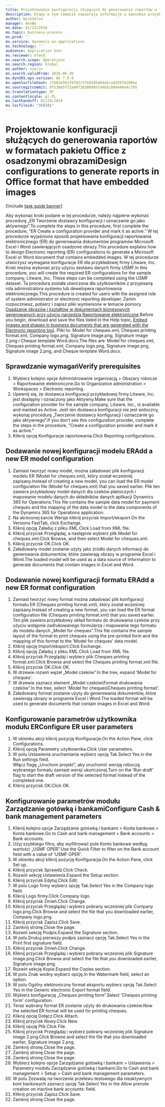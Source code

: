 ```yaml
---
title: Projektowanie konfiguracji służących do generowania raportów w formatach pakietu Office z osadzonymi obrazami
description: Etapy w tym temacie zawierają informacje o sposobie projektowania konfiguracji raportowania elektronicznego (ER) do generowania dokumentów elektronicznych w formatach pakietu Microsoft Office (Excel i Word) zawierających osadzone obrazy.
author: NickSelin
manager: AnnBe
ms.date: 01/23/2018
ms.topic: business-process
ms.prod: ''
ms.service: dynamics-ax-applications
ms.technology: ''
audience: Application User
ms.reviewer: kfend
ms.search.scope: Operations
ms.search.region: Global
ms.author: nselin
ms.search.validFrom: 2016-06-30
ms.dyn365.ops.version: AX 7.0.0
ms.openlocfilehash: 1fb02e561f6792c57b924ba64a5ca3d3974289ee
ms.sourcegitcommit: 0f530e5f72a40f383868957a6b5cb0e446e4c795
ms.translationtype: HT
ms.contentlocale: pl-PL
ms.lasthandoff: 01/29/2019
ms.locfileid: "358101"
---
```

# <a name="design-configurations-to-generate-reports-in-office-format-that-have-embedded-images"></a><span data-ttu-id="0f397-103">Projektowanie konfiguracji służących do generowania raportów w formatach pakietu Office z osadzonymi obrazami</span><span class="sxs-lookup"><span data-stu-id="0f397-103">Design configurations to generate reports in Office format that have embedded images</span></span>

[!include [task guide banner](../../includes/task-guide-banner.md)]

<span data-ttu-id="0f397-104">Aby wykonać kroki podane w tej procedurze, należy najpierw wykonać procedurę „ER Tworzenie dostawcy konfiguracji i oznaczanie go jako aktywnego”.</span><span class="sxs-lookup"><span data-stu-id="0f397-104">To complete the steps in this procedure, first complete the procedure, “ER Create a configuration provider and mark it as active.”</span></span> <span data-ttu-id="0f397-105">W tej procedurze wyjaśniono sposób projektowania konfiguracji raportowania elektronicznego (ER) do generowania dokumentów programów Microsoft Excel i Word zawierających osadzone obrazy.</span><span class="sxs-lookup"><span data-stu-id="0f397-105">This procedure explains how to design Electronic reporting (ER) configurations to generate a Microsoft Excel or Word document that contains embedded images.</span></span> <span data-ttu-id="0f397-106">W tej procedurze utworzysz wymagane konfiguracje ER dla przykładowej firmy Litware, Inc. Kroki można wykonać przy użyciu zestawu danych firmy USMF.</span><span class="sxs-lookup"><span data-stu-id="0f397-106">In this procedure, you will create the required ER configurations for the sample company, Litware, Inc. These steps can be completed using the USMF dataset.</span></span> <span data-ttu-id="0f397-107">Ta procedura została utworzona dla użytkowników z przypisaną rola administratora systemu lub dewelopera raportowania elektronicznego.</span><span class="sxs-lookup"><span data-stu-id="0f397-107">This procedure is created for users with the assigned role of system administrator or electronic reporting developer.</span></span> <span data-ttu-id="0f397-108">Zanim rozpoczniesz, pobierz i zapisz pliki wymienione w temacie pomocy [Osadzanie obrazów i kształtów w dokumentach biznesowych generowanych przy użyciu narzędzia Raportowanie elektroniczne](../electronic-reporting-embed-images-shapes.md).</span><span class="sxs-lookup"><span data-stu-id="0f397-108">Before you begin, download and save the files listed in the Help topic, [Embed images and shapes in business documents that are generated with the Electronic reporting tool](../electronic-reporting-embed-images-shapes.md).</span></span> <span data-ttu-id="0f397-109">Pliki to: Model for cheques.xml, Cheques printing format.xml, Company logo.png, Signature image.png, Signature image 2.png i Cheque template Word.docx.</span><span class="sxs-lookup"><span data-stu-id="0f397-109">The files are: Model for cheques.xml, Cheques printing format.xml, Company logo.png, Signature image.png, Signature image 2.png, and Cheque template Word.docx.</span></span>

## <a name="verify-prerequisites"></a><span data-ttu-id="0f397-110">Sprawdzanie wymagań</span><span class="sxs-lookup"><span data-stu-id="0f397-110">Verify prerequisites</span></span>  
 1. <span data-ttu-id="0f397-111">Wybierz kolejno opcje Administrowanie organizacją > Obszary robocze > Raportowanie elektroniczne.</span><span class="sxs-lookup"><span data-stu-id="0f397-111">Go to Organization administration > Workspaces > Electronic reporting.</span></span>  
 2. <span data-ttu-id="0f397-112">Upewnij się, że dostawca konfiguracji przykładowej firmy Litware, Inc. jest dostępny i oznaczony jako Aktywny.</span><span class="sxs-lookup"><span data-stu-id="0f397-112">Make sure that the configuration provider for the sample company, Litware, Inc., is available and marked as Active.</span></span> <span data-ttu-id="0f397-113">Jeśli ten dostawca konfiguracji nie jest widoczny, wykonaj procedurę „Tworzenie dostawcy konfiguracji i oznaczanie go jako aktywnego”.</span><span class="sxs-lookup"><span data-stu-id="0f397-113">If you don’t see this configuration provider, complete the steps in the procedure, “Create a configuration provider and mark it as active.”</span></span>   
 3. <span data-ttu-id="0f397-114">Kliknij opcję Konfiguracje raportowania.</span><span class="sxs-lookup"><span data-stu-id="0f397-114">Click Reporting configurations.</span></span>  
 
## <a name="add-a-new-er-model-configuration"></a><span data-ttu-id="0f397-115">Dodawanie nowej konfiguracji modelu ER</span><span class="sxs-lookup"><span data-stu-id="0f397-115">Add a new ER model configuration</span></span>  
 1. <span data-ttu-id="0f397-116">Zamiast tworzyć nowy model, można załadować plik konfiguracji modelu ER (Model for cheques.xml), który został wcześniej zapisany.</span><span class="sxs-lookup"><span data-stu-id="0f397-116">Instead of creating a new model, you can load the ER model configuration file (Model for cheques.xml) that you saved earlier.</span></span> <span data-ttu-id="0f397-117">Plik ten zawiera przykładowy model danych dla czeków płatniczych i mapowanie modelu danych do składników danych aplikacji Dynamics 365 for Operations.</span><span class="sxs-lookup"><span data-stu-id="0f397-117">This file contains the sample data model for payment cheques and the mapping of the data model to the data components of the Dynamics 365 for Operations application.</span></span>   
 2. <span data-ttu-id="0f397-118">Na skróconej karcie Wersje kliknij przycisk Import/eksport.</span><span class="sxs-lookup"><span data-stu-id="0f397-118">On the Versions FastTab, click Exchange.</span></span>   
 3. <span data-ttu-id="0f397-119">Kliknij opcję Załaduj z pliku XML.</span><span class="sxs-lookup"><span data-stu-id="0f397-119">Click Load from XML file.</span></span>  
 4. <span data-ttu-id="0f397-120">Kliknij przycisk Przeglądaj, a następnie wybierz plik Model for cheques.xml.</span><span class="sxs-lookup"><span data-stu-id="0f397-120">Click Browse, and then select Model for cheques.xml.</span></span>   
 5. <span data-ttu-id="0f397-121">Kliknij przycisk OK.</span><span class="sxs-lookup"><span data-stu-id="0f397-121">Click OK.</span></span>  
 6. <span data-ttu-id="0f397-122">Załadowany model zostanie użyty jako źródło danych informacji do generowania dokumentów, które zawierają obrazy w programie Excel i Word.</span><span class="sxs-lookup"><span data-stu-id="0f397-122">The loaded model will be used as a data source of information to generate documents that contain images in Excel and Word.</span></span>  

## <a name="add-a-new-er-format-configuration"></a><span data-ttu-id="0f397-123">Dodawanie nowej konfiguracji formatu ER</span><span class="sxs-lookup"><span data-stu-id="0f397-123">Add a new ER format configuration</span></span>  
 1. <span data-ttu-id="0f397-124">Zamiast tworzyć nowy format można załadować plik konfiguracji formatu ER (Cheques printing format.xml), który został wcześniej zapisany.</span><span class="sxs-lookup"><span data-stu-id="0f397-124">Instead of creating a new format, you can load the ER format configuration file (Cheques printing format.xml) that you saved earlier.</span></span> <span data-ttu-id="0f397-125">Ten plik zawiera przykładowy układ formatu do drukowania czeków przy użyciu wstępnie zadrukowanego formularza i mapowanie tego formatu do modelu danych „Model for cheques”.</span><span class="sxs-lookup"><span data-stu-id="0f397-125">This file contains the sample layout of the format to print cheques using the pre-printed form and the mapping of this format to the ‘Model for cheques’ data model.</span></span>   
 2. <span data-ttu-id="0f397-126">Kliknij opcję Import/eksport.</span><span class="sxs-lookup"><span data-stu-id="0f397-126">Click Exchange.</span></span>  
 3. <span data-ttu-id="0f397-127">Kliknij opcję Załaduj z pliku XML.</span><span class="sxs-lookup"><span data-stu-id="0f397-127">Click Load from XML file.</span></span>  
 4. <span data-ttu-id="0f397-128">Kliknij przycisk Przeglądaj i wybierz plik Cheques printing format.xml.</span><span class="sxs-lookup"><span data-stu-id="0f397-128">Click Browse and select the Cheques printing format.xml file.</span></span>   
 5. <span data-ttu-id="0f397-129">Kliknij przycisk OK.</span><span class="sxs-lookup"><span data-stu-id="0f397-129">Click OK.</span></span>  
 6. <span data-ttu-id="0f397-130">W drzewie rozwiń węzeł „Model czeków”.</span><span class="sxs-lookup"><span data-stu-id="0f397-130">In the tree, expand 'Model for cheques'.</span></span>  
 7. <span data-ttu-id="0f397-131">W drzewie zaznacz element „Model czeków\Format drukowania czeków”.</span><span class="sxs-lookup"><span data-stu-id="0f397-131">In the tree, select 'Model for cheques\Cheques printing format'.</span></span>  
 8. <span data-ttu-id="0f397-132">Załadowany format zostanie użyty do generowania dokumentów, które zawierają obrazy w programie Excel i Word.</span><span class="sxs-lookup"><span data-stu-id="0f397-132">The loaded format will be used to generate documents that contain images in Excel and Word.</span></span>   

## <a name="configure-er-user-parameters"></a><span data-ttu-id="0f397-133">Konfigurowanie parametrów użytkownika modułu ER</span><span class="sxs-lookup"><span data-stu-id="0f397-133">Configure ER user parameters</span></span>  
 1. <span data-ttu-id="0f397-134">W okienku akcji kliknij pozycję Konfiguracje.</span><span class="sxs-lookup"><span data-stu-id="0f397-134">On the Action Pane, click Configurations.</span></span>  
 2. <span data-ttu-id="0f397-135">Kliknij opcję Parametry użytkownika.</span><span class="sxs-lookup"><span data-stu-id="0f397-135">Click User parameters.</span></span>  
 3. <span data-ttu-id="0f397-136">W polu Ustawienia uruchamiania wybierz opcję Tak.</span><span class="sxs-lookup"><span data-stu-id="0f397-136">Select Yes in the Run settings field.</span></span>  
  <span data-ttu-id="0f397-137">Włącz flagę „Uruchom projekt”, aby uruchomić wersję roboczą wybranego formatu zamiast wersji ukończonej.</span><span class="sxs-lookup"><span data-stu-id="0f397-137">Turn on the ‘Run draft’ flag to start the draft version of the selected format instead of the completed one.</span></span>  
 4. <span data-ttu-id="0f397-138">Kliknij przycisk OK.</span><span class="sxs-lookup"><span data-stu-id="0f397-138">Click OK.</span></span>  

## <a name="configure-cash--bank-management-parameters"></a><span data-ttu-id="0f397-139">Konfigurowanie parametrów modułu Zarządzanie gotówką i bankami</span><span class="sxs-lookup"><span data-stu-id="0f397-139">Configure Cash & bank management parameters</span></span>  
 1. <span data-ttu-id="0f397-140">Kliknij kolejno opcje Zarządzanie gotówką i bankami > Konta bankowe > Konta bankowe.</span><span class="sxs-lookup"><span data-stu-id="0f397-140">Go to Cash and bank management > Bank accounts > Bank accounts.</span></span>  
 2. <span data-ttu-id="0f397-141">Użyj szybkiego filtru, aby wyfiltrować pole Konto bankowe według wartości „USMF OPER”.</span><span class="sxs-lookup"><span data-stu-id="0f397-141">Use the Quick Filter to filter on the Bank account field with a value of 'USMF OPER'.</span></span>  
 3. <span data-ttu-id="0f397-142">W okienku akcji kliknij pozycję Konfiguracja.</span><span class="sxs-lookup"><span data-stu-id="0f397-142">On the Action Pane, click Set up.</span></span>  
 4. <span data-ttu-id="0f397-143">Kliknij przycisk Sprawdź.</span><span class="sxs-lookup"><span data-stu-id="0f397-143">Click Check.</span></span>  
 5. <span data-ttu-id="0f397-144">Rozwiń sekcję Ustawienia.</span><span class="sxs-lookup"><span data-stu-id="0f397-144">Expand the Setup section.</span></span>  
 6. <span data-ttu-id="0f397-145">Kliknij przycisk Edytuj.</span><span class="sxs-lookup"><span data-stu-id="0f397-145">Click Edit.</span></span>  
 7. <span data-ttu-id="0f397-146">W polu Logo firmy wybierz opcję Tak.</span><span class="sxs-lookup"><span data-stu-id="0f397-146">Select Yes in the Company logo field.</span></span>  
 8. <span data-ttu-id="0f397-147">Kliknij Logo firmy.</span><span class="sxs-lookup"><span data-stu-id="0f397-147">Click Company logo.</span></span>  
 9. <span data-ttu-id="0f397-148">Kliknij przycisk Zmień.</span><span class="sxs-lookup"><span data-stu-id="0f397-148">Click Change.</span></span>  
 10. <span data-ttu-id="0f397-149">Kliknij przycisk Przeglądaj i wybierz pobrany wcześniej plik Company logo.png.</span><span class="sxs-lookup"><span data-stu-id="0f397-149">Click Browse and select the file that you downloaded earlier, Company logo.png.</span></span>   
 11. <span data-ttu-id="0f397-150">Kliknij przycisk Zapisz.</span><span class="sxs-lookup"><span data-stu-id="0f397-150">Click Save.</span></span>  
 12. <span data-ttu-id="0f397-151">Zamknij stronę.</span><span class="sxs-lookup"><span data-stu-id="0f397-151">Close the page.</span></span>  
 13. <span data-ttu-id="0f397-152">Rozwiń sekcję Podpis.</span><span class="sxs-lookup"><span data-stu-id="0f397-152">Expand the Signature section.</span></span>  
 14. <span data-ttu-id="0f397-153">W polu Drukuj pierwszy podpis zaznacz opcję Tak.</span><span class="sxs-lookup"><span data-stu-id="0f397-153">Select Yes in the Print first signature field.</span></span>  
 15. <span data-ttu-id="0f397-154">Kliknij przycisk Zmień.</span><span class="sxs-lookup"><span data-stu-id="0f397-154">Click Change.</span></span>  
 16. <span data-ttu-id="0f397-155">Kliknij przycisk Przeglądaj i wybierz pobrany wcześniej plik Signature image.png.</span><span class="sxs-lookup"><span data-stu-id="0f397-155">Click Browse and select the file that you downloaded earlier, Signature image.png.</span></span>   
 17. <span data-ttu-id="0f397-156">Rozwiń sekcję Kopie.</span><span class="sxs-lookup"><span data-stu-id="0f397-156">Expand the Copies section.</span></span>  
 18. <span data-ttu-id="0f397-157">W polu Znak wodny wybierz opcję.</span><span class="sxs-lookup"><span data-stu-id="0f397-157">In the Watermark field, select an option.</span></span>  
 19. <span data-ttu-id="0f397-158">W polu Ogólny elektroniczny format eksportu wybierz opcję Tak.</span><span class="sxs-lookup"><span data-stu-id="0f397-158">Select Yes in the Generic electronic Export format field.</span></span>  
 20. <span data-ttu-id="0f397-159">Wybierz konfigurację „Cheques printing form”.</span><span class="sxs-lookup"><span data-stu-id="0f397-159">Select 'Cheques printing form' configuration.</span></span>  
 21. <span data-ttu-id="0f397-160">Teraz wybrany format ER zostanie użyty do drukowania czeków.</span><span class="sxs-lookup"><span data-stu-id="0f397-160">Now the selected ER format will be used for printing cheques.</span></span>  
 22. <span data-ttu-id="0f397-161">Kliknij opcję Dołącz.</span><span class="sxs-lookup"><span data-stu-id="0f397-161">Click Attach.</span></span>  
 23. <span data-ttu-id="0f397-162">Kliknij przycisk Nowy.</span><span class="sxs-lookup"><span data-stu-id="0f397-162">Click New.</span></span>  
 24. <span data-ttu-id="0f397-163">Kliknij opcję Plik.</span><span class="sxs-lookup"><span data-stu-id="0f397-163">Click File.</span></span>  
 25. <span data-ttu-id="0f397-164">Kliknij przycisk Przeglądaj i wybierz pobrany wcześniej plik Signature image 2.png.</span><span class="sxs-lookup"><span data-stu-id="0f397-164">Click Browse and select the file that you downloaded earlier, Signature image 2.png.</span></span>   
 26. <span data-ttu-id="0f397-165">Zamknij stronę.</span><span class="sxs-lookup"><span data-stu-id="0f397-165">Close the page.</span></span>  
 27. <span data-ttu-id="0f397-166">Zamknij stronę.</span><span class="sxs-lookup"><span data-stu-id="0f397-166">Close the page.</span></span>  
 28. <span data-ttu-id="0f397-167">Zamknij stronę.</span><span class="sxs-lookup"><span data-stu-id="0f397-167">Close the page.</span></span>  
 29. <span data-ttu-id="0f397-168">Wybierz kolejno opcje Zarządzanie gotówką i bankami > Ustawienia > Parametry modułu Zarządzanie gotówką i bankami.</span><span class="sxs-lookup"><span data-stu-id="0f397-168">Go to Cash and bank management > Setup > Cash and bank management parameters.</span></span>  
 30. <span data-ttu-id="0f397-169">W polu Zezwalaj na tworzenie przelewu testowego dla nieaktywnych kont bankowych zaznacz opcję Tak.</span><span class="sxs-lookup"><span data-stu-id="0f397-169">Select Yes in the Allow prenote creation on inactive bank accounts: field.</span></span>  
 31. <span data-ttu-id="0f397-170">Kliknij przycisk Zapisz.</span><span class="sxs-lookup"><span data-stu-id="0f397-170">Click Save.</span></span>  
 32. <span data-ttu-id="0f397-171">Zamknij stronę.</span><span class="sxs-lookup"><span data-stu-id="0f397-171">Close the page.</span></span>  
